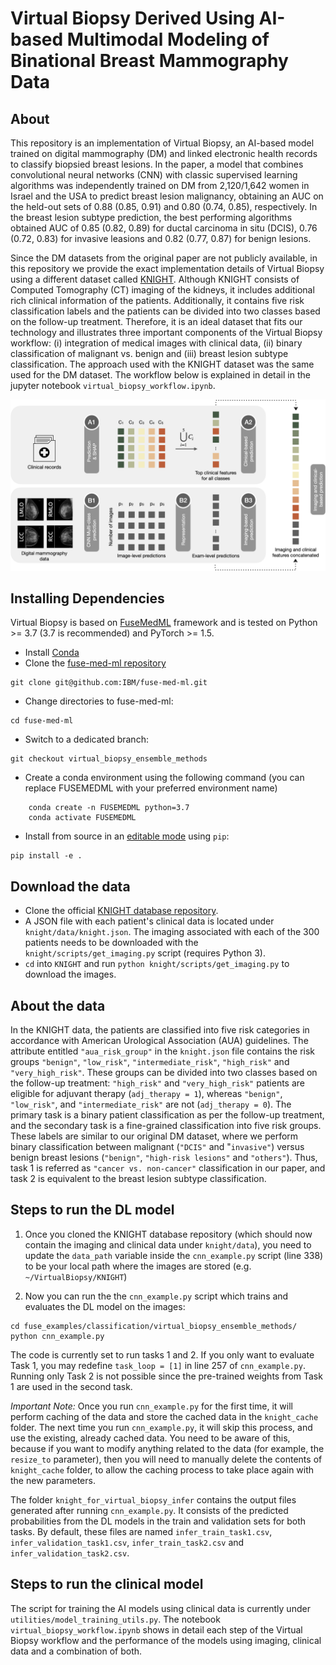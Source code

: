 # Virtual Biopsy Derived Using AI-based Multimodal Modeling of Binational Breast Mammography Data

## About

This repository is an implementation of Virtual Biopsy, an AI-based model trained on digital mammography (DM) and linked electronic health records to classify biopsied breast lesions. In the paper, a model that combines convolutional neural networks (CNN) with classic supervised learning algorithms was independently trained on DM from 2,120/1,642 women in Israel and the USA to predict breast lesion malignancy, obtaining an AUC on the held-out sets of 0.88 (0.85, 0.91) and 0.80 (0.74, 0.85), respectively. In the breast lesion subtype prediction, the best performing algorithms obtained AUC of 0.85 (0.82, 0.89) for ductal carcinoma in situ (DCIS), 0.76 (0.72, 0.83) for invasive leasions and 0.82 (0.77, 0.87) for benign lesions.

Since the DM datasets from the original paper are not publicly available, in this repository we provide the exact implementation details of Virtual Biopsy using a different dataset called [KNIGHT](https://github.com/neheller/KNIGHT). Although KNIGHT consists of Computed Tomography (CT) imaging of the kidneys, it includes additional rich clinical information of the patients. Additionally, it contains five risk classification labels and the patients can be divided into two classes based on the follow-up treatment. Therefore, it is an ideal dataset that fits our technology and illustrates three important components of the Virtual Biopsy workflow: (i) integration of medical images with clinical data, (ii) binary classification of malignant vs. benign and (iii) breast lesion subtype classification. The approach used with the KNIGHT dataset was the same used for the DM dataset. The workflow below is explained in detail in the jupyter notebook ```virtual_biopsy_workflow.ipynb```.

![workflow](Fig4.png)




## Installing Dependencies

Virtual Biopsy is based on [FuseMedML](https://github.com/IBM/fuse-med-ml) framework and is tested on Python >= 3.7 (3.7 is recommended) and PyTorch >= 1.5.

- Install [Conda](https://www.anaconda.com/blog/moving-conda-environments)
- Clone the [fuse-med-ml repository](https://github.com/IBM/fuse-med-ml/tree/virtual_biopsy_ensemble_methods)

```
git clone git@github.com:IBM/fuse-med-ml.git
```
- Change directories to fuse-med-ml:

```
cd fuse-med-ml
```

- Switch to a dedicated branch:

```
git checkout virtual_biopsy_ensemble_methods
```

- Create a conda environment using the following command (you can replace FUSEMEDML with your preferred environment name)

```
    conda create -n FUSEMEDML python=3.7
    conda activate FUSEMEDML
```

- Install from source in an [editable mode](https://pip.pypa.io/en/stable/topics/local-project-installs/#editable-installs) using ```pip```:

```
pip install -e .
```

## Download the data

- Clone the official [KNIGHT database repository](https://github.com/neheller/KNIGHT).
- A JSON file with each patient's clinical data is located under `knight/data/knight.json`. The imaging associated with each of the 300 patients needs to be downloaded with the `knight/scripts/get_imaging.py` script (requires Python 3).
- ```cd``` into ```KNIGHT``` and run ```python knight/scripts/get_imaging.py``` to download the images.

## About the data

In the KNIGHT data, the patients are classified into five risk categories in accordance with American Urological Association (AUA) guidelines. The attribute entitled `"aua_risk_group"` in the `knight.json` file contains the risk groups `"benign"`, `"low_risk"`, `"intermediate_risk"`, `"high_risk"` and `"very_high_risk"`. These groups can be divided into two classes based on the follow-up treatment: `"high_risk"` and `"very_high_risk"` patients are eligible for adjuvant therapy (`adj_therapy = 1`), whereas `"benign"`, `"low_risk"`, and `"intermediate_risk"` are not (`adj_therapy = 0`). The primary task is a binary patient classification as per the follow-up treatment, and the secondary task is a fine-grained classification into five risk groups. These labels are similar to our original DM dataset, where we perform binary classification between  malignant (`"DCIS"` and "`invasive"`) versus benign breast lesions (`"benign"`, `"high-risk lesions"` and `"others"`). Thus, task 1 is referred as `"cancer vs. non-cancer"` classification in our paper, and task 2 is equivalent to the breast lesion subtype classification.

## Steps to run the DL model

1. Once you cloned the KNIGHT database repository (which should now contain the imaging and clinical data under ```knight/data```), you need to update the ```data_path``` variable inside the ```cnn_example.py``` script (line 338) to be your local path where the images are stored (e.g. ```~/VirtualBiopsy/KNIGHT```)

2. Now you can run the the ```cnn_example.py``` script which trains and evaluates the DL model on the images:

```
cd fuse_examples/classification/virtual_biopsy_ensemble_methods/
python cnn_example.py
```

The code is currently set to run tasks 1 and 2. If you only want to evaluate Task 1, you may redefine ```task_loop = [1]``` in line 257 of ```cnn_example.py```. Running only Task 2 is not possible since the pre-trained weights from Task 1 are used in the second task.

*Important Note:* Once you run ```cnn_example.py``` for the first time, it will perform caching of the data and store the cached data in the ```knight_cache``` folder. The next time you run ```cnn_example.py```, it will skip this process, and use the existing, already cached data. You need to be aware of this, because if you want to modify anything related to the data (for example, the ```resize_to``` parameter), then you will need to manually delete the contents of ```knight_cache``` folder, to allow the caching process to take place again with the new parameters.

The folder ```knight_for_virtual_biopsy_infer``` contains the output files generated after running ```cnn_example.py```. It consists of the predicted probabilities from the DL models in the train and validation sets for both tasks. By default, these files are named ```infer_train_task1.csv```, ```infer_validation_task1.csv```, ```infer_train_task2.csv``` and ```infer_validation_task2.csv```.


## Steps to run the clinical model

The script for training the AI models using clinical data is currently under ```utilities/model_training_utils.py```. The notebook ```virtual_biopsy_workflow.ipynb``` shows in detail each step of the Virtual Biopsy workflow and the performance of the models using imaging, clinical data and a combination of both.
